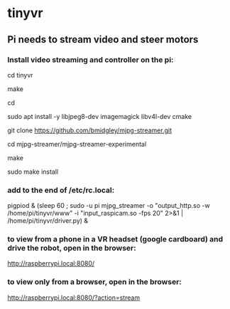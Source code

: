 # tinyvr

## Pi needs to stream video and steer motors

### Install video streaming and controller on the pi:

cd tinyvr

make

cd

sudo apt install -y libjpeg8-dev imagemagick libv4l-dev cmake

git clone https://github.com/bmidgley/mjpg-streamer.git

cd mjpg-streamer/mjpg-streamer-experimental

make

sudo make install

### add to the end of /etc/rc.local:

pigpiod &
(sleep 60 ; sudo -u pi mjpg_streamer -o "output_http.so -w /home/pi/tinyvr/www" -i "input_raspicam.so -fps 20" 2>&1 | /home/pi/tinyvr/driver.py) &

### to view from a phone in a VR headset (google cardboard) and drive the robot, open in the browser:

http://raspberrypi.local:8080/

### to view only from a browser, open in the browser:

http://raspberrypi.local:8080/?action=stream

